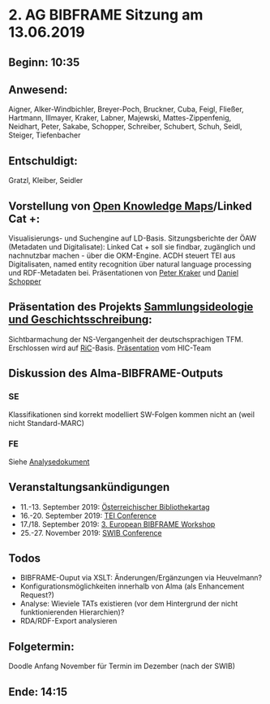 # 2. AG BIBFRAME Sitzung am 13.06.2019

## Beginn: 10:35

## Anwesend:
Aigner, Alker-Windbichler, Breyer-Poch, Bruckner, Cuba, Feigl, Fließer, Hartmann, Illmayer, Kraker, Labner, Majewski, Mattes-Zippenfenig, Neidhart, Peter, Sakabe, Schopper, Schreiber, Schubert, Schuh, Seidl, Steiger, Tiefenbacher

## Entschuldigt:
Gratzl, Kleiber, Seidler

## Vorstellung von [Open Knowledge Maps](https://openknowledgemaps.org/)/Linked Cat +:
Visualisierungs- und Suchengine auf LD-Basis. Sitzungsberichte der ÖAW (Metadaten und Digitalisate): Linked Cat + soll sie findbar, zugänglich und nachnutzbar machen - über die OKM-Engine. ACDH steuert TEI aus Digitalisaten, named entity recognition über natural language processing und RDF-Metadaten bei. Präsentationen von [Peter Kraker](https://github.com/schubeb8/ld4aln/blob/master/sitzungen/002-2019-06-13/01_OKMaps_LinkedCat_Presentation.pdf) und [Daniel Schopper](https://docs.google.com/presentation/d/16k34j9XrBPMRSi-ry6r8lP--Y0-zUhy4NCMFYYtncmI/edit?usp=sharing)

## Präsentation des Projekts [Sammlungsideologie und Geschichtsschreibung](https://tfm.univie.ac.at/forschung/drittmittelprojekte/sammlungsideologie-und-geschichtsschreibung/):
Sichtbarmachung der NS-Vergangenheit der deutschsprachigen TFM. Erschlossen wird auf [RiC](https://www.ica.org/en/egad-ric-conceptual-model)-Basis.
[Präsentation](https://github.com/schubeb8/ld4aln/blob/master/sitzungen/002-2019-06-13/03_HIC%40Bibframe.pdf) vom HIC-Team

## Diskussion des Alma-BIBFRAME-Outputs

### SE
Klassifikationen sind korrekt modelliert
SW-Folgen kommen nicht an (weil nicht Standard-MARC)

### FE
Siehe [Analysedokument](https://github.com/schubeb8/ld4aln/blob/master/ld_aus_alma/bibframe/analyse.md)

## Veranstaltungsankündigungen
- 11.-13. September 2019: [Österreichischer Bibliothekartag](https://bibliothekartag2019.univie.ac.at/home/)
- 16.-20. September 2019: [TEI Conference](https://graz-2019.tei-c.org/)
- 17./18. September 2019: [3. European BIBFRAME Workshop](https://www.kb.se/samverkan-och-utveckling/kalendarium-samverkan-och-utveckling/kalendarium-samverkan-och-utveckling/2019-05-22-3rd-annual-bibframe-workshop-in-europe.html)
- 25.-27. November 2019: [SWIB Conference](http://swib.org/swib19/)

## Todos
- BIBFRAME-Ouput via XSLT: Änderungen/Ergänzungen via Heuvelmann?
- Konfigurationsmöglichkeiten innerhalb von Alma (als Enhancement Request?)
- Analyse: Wieviele TATs existieren (vor dem Hintergrund der nicht funktionierenden Hierarchien)?
- RDA/RDF-Export analysieren

## Folgetermin: 
Doodle Anfang November für Termin im Dezember (nach der SWIB)

## Ende: 14:15
